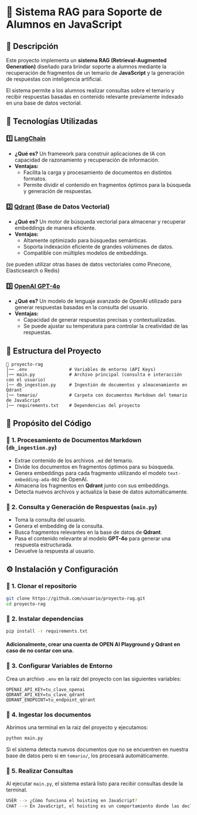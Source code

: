 # 📖 Sistema RAG para Soporte de Alumnos en JavaScript

## 📌 Descripción
Este proyecto implementa un **sistema RAG (Retrieval-Augmented Generation)** diseñado para brindar soporte a alumnos mediante la recuperación de fragmentos de un temario de **JavaScript** y la generación de respuestas con inteligencia artificial.

El sistema permite a los alumnos realizar consultas sobre el temario y recibir respuestas basadas en contenido relevante previamente indexado en una base de datos vectorial.

## 🚀 Tecnologías Utilizadas
### 1️⃣ **[LangChain](https://python.langchain.com/docs/introduction/)**
- **¿Qué es?** Un framework para construir aplicaciones de IA con capacidad de razonamiento y recuperación de información.
- **Ventajas:**
  - Facilita la carga y procesamiento de documentos en distintos formatos.
  - Permite dividir el contenido en fragmentos óptimos para la búsqueda y generación de respuestas.

### 2️⃣ **[Qdrant](https://qdrant.to/cloud)** (Base de Datos Vectorial)
- **¿Qué es?** Un motor de búsqueda vectorial para almacenar y recuperar embeddings de manera eficiente.
- **Ventajas:**
  - Altamente optimizado para búsquedas semánticas.
  - Soporta indexación eficiente de grandes volúmenes de datos.
  - Compatible con múltiples modelos de embeddings.

(se pueden utilizar otras bases de datos vectoriales como Pinecone, Elasticsearch o Redis)

### 3️⃣ **[OpenAI GPT-4o](https://openai.com/index/hello-gpt-4o/)**
- **¿Qué es?** Un modelo de lenguaje avanzado de OpenAI utilizado para generar respuestas basadas en la consulta del usuario.
- **Ventajas:**
  - Capacidad de generar respuestas precisas y contextualizadas.
  - Se puede ajustar su temperatura para controlar la creatividad de las respuestas.


## 📂 Estructura del Proyecto
```
📁 proyecto-rag
│── .env                # Variables de entorno (API Keys)
│── main.py             # Archivo principal (consulta e interacción con el usuario)
│── db_ingestion.py     # Ingestión de documentos y almacenamiento en Qdrant
│── temario/            # Carpeta con documentos Markdown del temario de JavaScript
│── requirements.txt    # Dependencias del proyecto
```

## 🎯 Propósito del Código
### 📌 **1. Procesamiento de Documentos Markdown** (`db_ingestion.py`)
- Extrae contenido de los archivos `.md` del temario.
- Divide los documentos en fragmentos óptimos para su búsqueda.
- Genera embeddings para cada fragmento utilizando el modelo `text-embedding-ada-002` de OpenAI.
- Almacena los fragmentos en **Qdrant** junto con sus embeddings.
- Detecta nuevos archivos y actualiza la base de datos automáticamente.

### 📌 **2. Consulta y Generación de Respuestas** (`main.py`)
- Toma la consulta del usuario.
- Genera el embedding de la consulta.
- Busca fragmentos relevantes en la base de datos de **Qdrant**.
- Pasa el contenido relevante al modelo **GPT-4o** para generar una respuesta estructurada.
- Devuelve la respuesta al usuario.

## ⚙️ Instalación y Configuración
### 🔹 **1. Clonar el repositorio**
```bash
git clone https://github.com/usuario/proyecto-rag.git
cd proyecto-rag
```

### 🔹 **2. Instalar dependencias**
```bash
pip install -r requirements.txt
```
#### Adicionalmente, crear una cuenta de OPEN AI Playground y Qdrant en caso de no contar con una.

### 🔹 **3. Configurar Variables de Entorno**
Crea un archivo `.env` en la raíz del proyecto con las siguientes variables:
```env
OPENAI_API_KEY=tu_clave_openai
QDRANT_API_KEY=tu_clave_qdrant
QDRANT_ENDPOINT=tu_endpoint_qdrant
```

### 🔹 **4. Ingestar los documentos**
Abrimos una terminal en la raiz del proyecto y ejecutamos:
```bash
python main.py
```
Si el sistema detecta nuevos documentos que no se encuentren en nuestra base de datos pero si en `temario/`, los procesará automáticamente.

### 🔹 **5. Realizar Consultas**
Al ejecutar `main.py`, el sistema estará listo para recibir consultas desde la terminal.
```bash
USER --> ¿Cómo funciona el hoisting en JavaScript?
CHAT --> En JavaScript, el hoisting es un comportamiento donde las declaraciones de variables y funciones se mueven al principio de su contexto de ejecución...
```